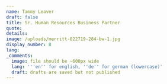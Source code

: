```yaml
---
name: Tammy Leaver
draft: false
title: Sr. Human Resources Business Partner
quote:
details:
image: /uploads/merritt-022719-284-bw-1.jpg
display_number: 8
lang:
_comments:
  image: file should be ~600px wide
  lang: '''en'' for english, ''de'' for german (lowercase)'
  draft: drafts are saved but not published
---
```

